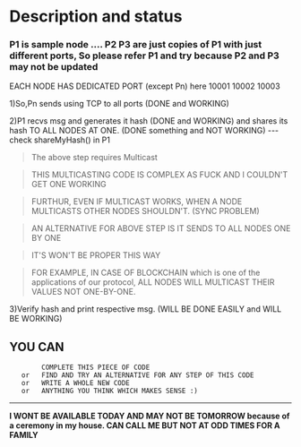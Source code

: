 # Description and status

### P1 is sample node .... P2 P3 are just copies of P1 with just different ports, So please refer P1 and try because P2 and P3 may not be updated



EACH NODE HAS DEDICATED PORT (except Pn)
here 10001 10002 10003

1)So,Pn sends using TCP to all ports (DONE and WORKING)

2)P1 recvs msg and generates it hash (DONE and WORKING)
  and shares its hash TO ALL NODES AT ONE. (DONE something and NOT WORKING) --- check shareMyHash() in P1

>The above step requires Multicast

>THIS MULTICASTING CODE IS COMPLEX AS FUCK AND I COULDN'T GET ONE WORKING

>FURTHUR, EVEN IF MULTICAST WORKS, WHEN A NODE MULTICASTS OTHER NODES SHOULDN'T. (SYNC PROBLEM)


>AN ALTERNATIVE FOR ABOVE STEP IS IT SENDS TO ALL NODES ONE BY ONE

>IT'S WON'T BE PROPER THIS WAY

>FOR EXAMPLE, IN CASE OF BLOCKCHAIN which is one of the applications of our protocol, ALL NODES WILL MULTICAST THEIR VALUES NOT ONE-BY-ONE.

3)Verify hash and print respective msg. (WILL BE DONE EASILY and WILL BE WORKING)


## YOU CAN
            COMPLETE THIS PIECE OF CODE
       or   FIND AND TRY AN ALTERNATIVE FOR ANY STEP OF THIS CODE
       or   WRITE A WHOLE NEW CODE
       or   ANYTHING YOU THINK WHICH MAKES SENSE :)
          
          
          
          
          
          
          
          
          
________________________________________________________________________
**I WONT BE AVAILABLE TODAY AND MAY NOT BE TOMORROW because of a ceremony in my house.
CAN CALL ME BUT NOT AT ODD TIMES FOR A FAMILY**
